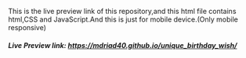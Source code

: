 This is the live preview link of this repository,and this html file contains html,CSS and JavaScript.And this is just for mobile device.(Only mobile responsive)
##### Live Preview link: https://mdriad40.github.io/unique_birthday_wish/
